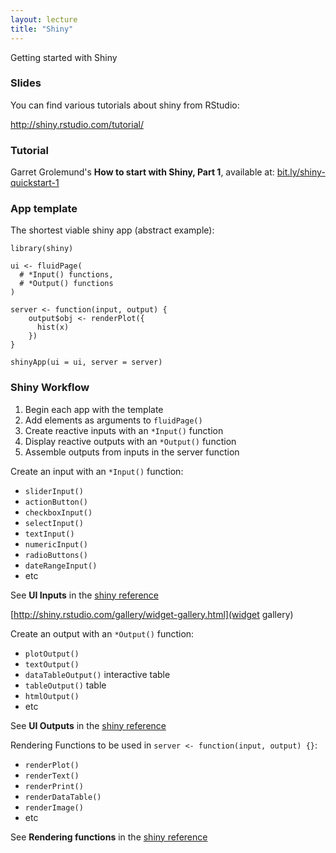 ```yaml
---
layout: lecture
title: "Shiny"
---
```


<p class="message">
  Getting started with Shiny
</p>

### Slides

You can find various tutorials about shiny from RStudio:

<a href="http://shiny.rstudio.com/tutorial/" target="_blank">http://shiny.rstudio.com/tutorial/</a>


### Tutorial

Garret Grolemund's __How to start with Shiny, Part 1__, available at: <a href="bit.ly/shiny-quickstart-1" target="_blank">bit.ly/shiny-quickstart-1</a>


### App template

The shortest viable shiny app (abstract example):

```
library(shiny)

ui <- fluidPage(
  # *Input() functions,
  # *Output() functions
)

server <- function(input, output) {
	output$obj <- renderPlot({
	  hist(x)
	})
}

shinyApp(ui = ui, server = server)
```


### Shiny Workflow

1. Begin each app with the template
2. Add elements as arguments to `fluidPage()`
3. Create reactive inputs with an `*Input()` function
4. Display reactive outputs with an `*Output()` function
5. Assemble outputs from inputs in the server function



Create an input with an `*Input()` function:

- `sliderInput()`
- `actionButton()`
- `checkboxInput()`
- `selectInput()`
- `textInput()`
- `numericInput()`
- `radioButtons()`
- `dateRangeInput()`
- etc

See __UI Inputs__ in the [shiny reference](http://shiny.rstudio.com/reference/shiny/latest/) 

[http://shiny.rstudio.com/gallery/widget-gallery.html](widget gallery)


Create an output with an `*Output()` function:

- `plotOutput()`
- `textOutput()`
- `dataTableOutput()`  interactive table
- `tableOutput()`  table
- `htmlOutput()`  
- etc

See __UI Outputs__ in the [shiny reference](http://shiny.rstudio.com/reference/shiny/latest/) 


Rendering Functions to be used in `server <- function(input, output) {}`:

- `renderPlot()`
- `renderText()`
- `renderPrint()`
- `renderDataTable()`
- `renderImage()`
- etc

See __Rendering functions__ in the [shiny reference](http://shiny.rstudio.com/reference/shiny/latest/) 
